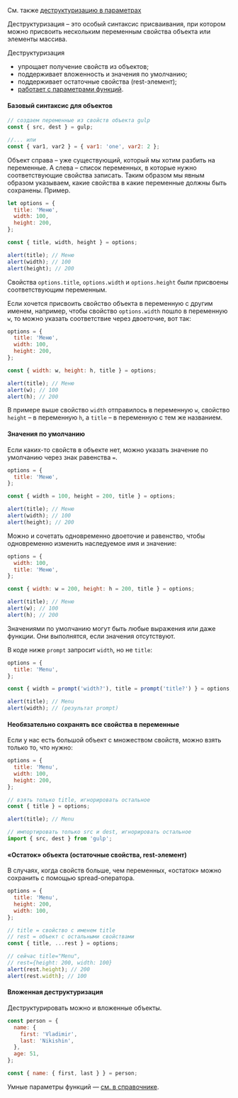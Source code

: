 См. также [деструктуризацию в параметрах](/js/advanced-theory.html#topic-functions-parameters-destructuring)

Деструктуризация – это особый синтаксис присваивания, при котором можно присвоить нескольким переменным свойства объекта или элементы массива.

Деструктуризация

- упрощает получение свойств из объектов;
- поддерживает вложенность и значения по умолчанию;
- поддерживает остаточные свойства (rest-элемент);
- [работает с параметрами функций](/js/advanced-theory.html#topic-functions-parameters-destructuring).

#### Базовый синтаксис для объектов

```js
// создаем переменные из свойств объекта gulp
const { src, dest } = gulp;

//... или
const { var1, var2 } = { var1: 'one', var2: 2 };
```

Объект справа – уже существующий, который мы хотим разбить на переменные. А слева – список переменных, в которые нужно соответствующие свойства записать. Таким образом мы явным образом указываем, какие свойства в какие переменные должны быть сохранены. Пример.

```js
let options = {
  title: 'Меню',
  width: 100,
  height: 200,
};

const { title, width, height } = options;

alert(title); // Меню
alert(width); // 100
alert(height); // 200
```

Свойства `options.title`, `options.width` и `options.height` были присвоены соответствующим переменным.

Если хочется присвоить свойство объекта в переменную с другим именем, например, чтобы свойство `options.width` пошло в переменную `w`, то можно указать соответствие через двоеточие, вот так:

```js
options = {
  title: 'Меню',
  width: 100,
  height: 200,
};

const { width: w, height: h, title } = options;

alert(title); // Меню
alert(w); // 100
alert(h); // 200
```

В примере выше свойство `width` отправилось в переменную `w`, свойство `height` – в переменную `h`, а `title` – в переменную с тем же названием.

#### Значения по умолчанию

Если каких-то свойств в объекте нет, можно указать значение по умолчанию через знак равенства `=`.

```js
options = {
  title: 'Меню',
};

const { width = 100, height = 200, title } = options;

alert(title); // Меню
alert(width); // 100
alert(height); // 200
```

Можно и сочетать одновременно двоеточие и равенство, чтобы одновременно изменить наследуемое имя и значение:

```js
options = {
  width: 100,
  title: 'Меню',
};

const { width: w = 200, height: h = 200, title } = options;

alert(title); // Меню
alert(w); // 100
alert(h); // 200
```

Значениями по умолчанию могут быть любые выражения или даже функции. Они выполнятся, если значения отсутствуют.

В коде ниже `prompt` запросит `width`, но не `title`:

```js
options = {
  title: 'Menu',
};

const { width = prompt('width?'), title = prompt('title?') } = options;

alert(title); // Menu
alert(width); // (результат prompt)
```

#### Необязательно сохранять все свойства в переменные

Если у нас есть большой объект с множеством свойств, можно взять только то, что нужно:

```js
options = {
  title: 'Menu',
  width: 100,
  height: 200,
};

// взять только title, игнорировать остальное
const { title } = options;

alert(title); // Menu

// импортировать только src и dest, игнорировать остальное
import { src, dest } from 'gulp';
```

#### «Остаток» объекта (остаточные свойства, rest-элемент)

В случаях, когда свойств больше, чем переменных, «остаток» можно сохранить с помощью spread-оператора.

```js
options = {
  title: 'Menu',
  height: 200,
  width: 100,
};

// title = свойство с именем title
// rest = объект с остальными свойствами
const { title, ...rest } = options;

// сейчас title="Menu",
// rest={height: 200, width: 100}
alert(rest.height); // 200
alert(rest.width); // 100
```

#### Вложенная деструктуризация

Деструктурировать можно и вложенные объекты.

```js
const person = {
  name: {
    first: 'Vladimir',
    last: 'Nikishin',
  },
  age: 51,
};

const { name: { first, last } } = person;
```

Умные параметры функций — [см. в справочнике](https://learn.javascript.ru/destructuring-assignment).
